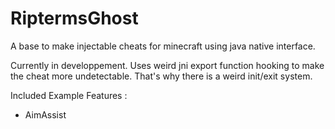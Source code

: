 # RiptermsGhost
A base to make injectable cheats for minecraft using java native interface.

Currently in developpement.
Uses weird jni export function hooking to make the cheat more undetectable. That's why there is a weird init/exit system.

Included Example Features :
- AimAssist
